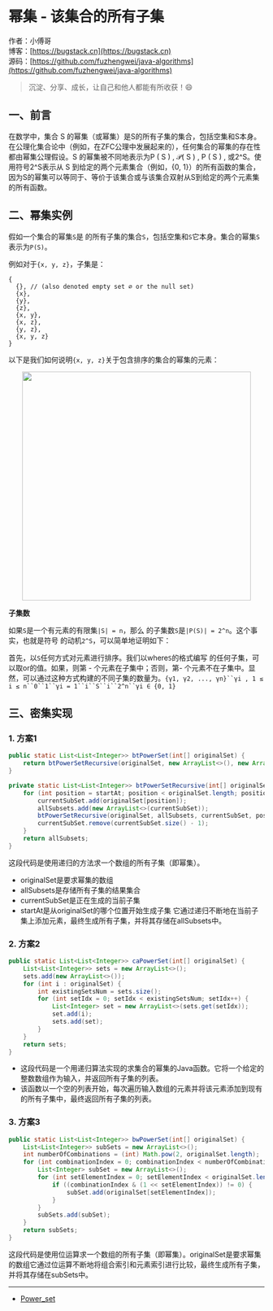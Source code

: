 # 幂集 - 该集合的所有子集

作者：小傅哥
<br/>博客：[https://bugstack.cn](https://bugstack.cn)
<br/>源码：[https://github.com/fuzhengwei/java-algorithms](https://github.com/fuzhengwei/java-algorithms)

> 沉淀、分享、成长，让自己和他人都能有所收获！😄

## 一、前言

在数学中，集合 S 的幂集（或幂集）是S的所有子集的集合，包括空集和S本身。在公理化集合论中（例如，在ZFC公理中发展起来的），任何集合的幂集的存在性都由幂集公理假设。S 的幂集被不同地表示为P ( S ) , 𝒫( S ) , P ( S ) , 或2^S。使用符号2^S表示从 S 到给定的两个元素集合（例如，{0, 1}）的所有函数的集合，因为S的幂集可以等同于、等价于该集合或与该集合双射从S到给定的两个元素集的所有函数。

## 二、幂集实例

假如一个集合的幂集`S`是 的所有子集的集合`S`，包括空集和`S`它本身。集合的幂集`S`表示为`P(S)`。

例如对于`{x, y, z}`，子集是：

```
{
  {}, // (also denoted empty set ∅ or the null set)
  {x},
  {y},
  {z},
  {x, y},
  {x, z},
  {y, z},
  {x, y, z}
}
```

以下是我们如何说明`{x, y, z}`关于包含排序的集合的幂集的元素：

<div align="center">
    <img src="/Users/fuzhengwei1/Documents/develop/github/java-algorithms/logic/src/main/java/sets/power_set/images/power-set-01.png?raw=true" width="450px">
</div>

**子集数**

如果`S`是一个有元素的有限集`|S| = n`，那么 的子集数`S`是`|P(S)| = 2^n`。这个事实，也就是符号 的动机`2^S`，可以简单地证明如下：

首先，以`S`任何方式对元素进行排序。我们以where`S`的格式编写 的任何子集，可以取or的值。如果，则第 - 个元素在子集中；否则，第- 个元素不在子集中。显然，可以通过这种方式构建的不同子集的数量为。`{γ1, γ2, ..., γn}``γi , 1 ≤ i ≤ n``0``1``γi = 1``i``S``i``2^n``γi ∈ {0, 1}`

## 三、密集实现

### 1. 方案1

```java
public static List<List<Integer>> btPowerSet(int[] originalSet) {
    return btPowerSetRecursive(originalSet, new ArrayList<>(), new ArrayList<>(), 0);
}

private static List<List<Integer>> btPowerSetRecursive(int[] originalSet, List<List<Integer>> allSubsets, List<Integer> currentSubSet, int startAt) {
    for (int position = startAt; position < originalSet.length; position++) {
        currentSubSet.add(originalSet[position]);
        allSubsets.add(new ArrayList<>(currentSubSet));
        btPowerSetRecursive(originalSet, allSubsets, currentSubSet, position + 1);
        currentSubSet.remove(currentSubSet.size() - 1);
    }
    return allSubsets;
}
```

这段代码是使用递归的方法求一个数组的所有子集（即幂集）。
- originalSet是要求幂集的数组
- allSubsets是存储所有子集的结果集合
- currentSubSet是正在生成的当前子集
- startAt是从originalSet的哪个位置开始生成子集
它通过递归不断地在当前子集上添加元素，最终生成所有子集，并将其存储在allSubsets中。

### 2. 方案2

```java
public static List<List<Integer>> caPowerSet(int[] originalSet) {
    List<List<Integer>> sets = new ArrayList<>();
    sets.add(new ArrayList<>());
    for (int i : originalSet) {
        int existingSetsNum = sets.size();
        for (int setIdx = 0; setIdx < existingSetsNum; setIdx++) {
            List<Integer> set = new ArrayList<>(sets.get(setIdx));
            set.add(i);
            sets.add(set);
        }
    }
    return sets;
}
```

- 这段代码是一个用递归算法实现的求集合的幂集的Java函数。它将一个给定的整数数组作为输入，并返回所有子集的列表。
- 该函数以一个空的列表开始，每次遍历输入数组的元素并将该元素添加到现有的所有子集中，最终返回所有子集的列表。

### 3. 方案3

```java
public static List<List<Integer>> bwPowerSet(int[] originalSet) {
    List<List<Integer>> subSets = new ArrayList<>();
    int numberOfCombinations = (int) Math.pow(2, originalSet.length);
    for (int combinationIndex = 0; combinationIndex < numberOfCombinations; combinationIndex++) {
        List<Integer> subSet = new ArrayList<>();
        for (int setElementIndex = 0; setElementIndex < originalSet.length; setElementIndex++) {
            if ((combinationIndex & (1 << setElementIndex)) != 0) {
                subSet.add(originalSet[setElementIndex]);
            }
        }
        subSets.add(subSet);
    }
    return subSets;
}
```

这段代码是使用位运算求一个数组的所有子集（即幂集）。originalSet是要求幂集的数组它通过位运算不断地将组合索引和元素索引进行比较，最终生成所有子集，并将其存储在subSets中。

---

- [Power_set](https://en.wikipedia.org/wiki/Power_set)